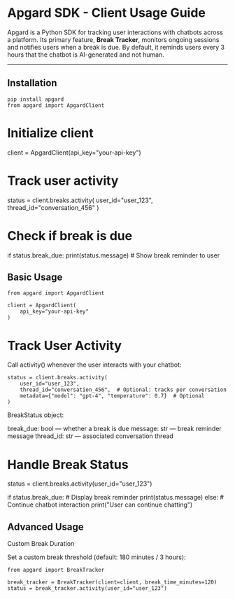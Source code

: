 # Apgard SDK - Client Usage Guide

Apgard is a Python SDK for tracking user interactions with chatbots across a platform. Its primary feature, **Break Tracker**, monitors ongoing sessions and notifies users when a break is due. By default, it reminds users every 3 hours that the chatbot is AI-generated and not human.

---

## Installation

```
pip install apgard
from apgard import ApgardClient
```

# Initialize client
client = ApgardClient(api_key="your-api-key")

# Track user activity
status = client.breaks.activity(
    user_id="user_123",
    thread_id="conversation_456"
)

# Check if break is due
if status.break_due:
    print(status.message)  # Show break reminder to user

## Basic Usage

```
from apgard import ApgardClient

client = ApgardClient(
    api_key="your-api-key"
)
```

# Track User Activity

Call activity() whenever the user interacts with your chatbot:

```
status = client.breaks.activity(
    user_id="user_123",
    thread_id="conversation_456",  # Optional: tracks per conversation
    metadata={"model": "gpt-4", "temperature": 0.7}  # Optional
)
```

BreakStatus object:

break_due: bool — whether a break is due
message: str — break reminder message
thread_id: str — associated conversation thread

# Handle Break Status
status = client.breaks.activity(user_id="user_123")

if status.break_due:
    # Display break reminder
    print(status.message)
else:
    # Continue chatbot interaction
    print("User can continue chatting")

## Advanced Usage
Custom Break Duration

Set a custom break threshold (default: 180 minutes / 3 hours):

```
from apgard import BreakTracker

break_tracker = BreakTracker(client=client, break_time_minutes=120)
status = break_tracker.activity(user_id="user_123")
```